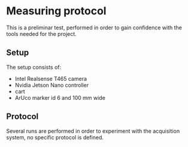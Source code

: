 # Measuring protocol

This is a preliminar test, performed in order to gain confidence with the tools needed for the project.

## Setup

The setup consists of:

- Intel Realsense T465 camera
- Nvidia Jetson Nano controller
- cart
- ArUco marker id 6 and 100 mm wide

## Protocol

Several runs are performed in order to experiment with the acquisition system, no specific protocol is defined.
